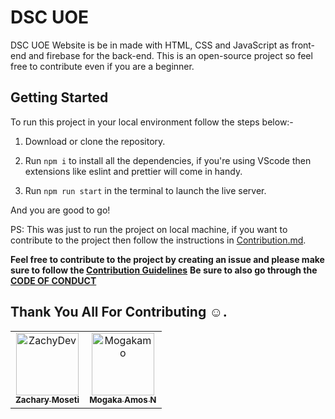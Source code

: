 # DSC UOE

DSC UOE Website is be in  made with HTML, CSS and JavaScript as front-end and firebase for the back-end. This is an open-source project so feel free to contribute even if you are a beginner.

## Getting Started

To run this project in your local environment follow the steps below:-

1. Download or clone the repository.

2. Run `npm i` to install all the dependencies, if you're using VScode then extensions like eslint and prettier will come in handy.

3. Run `npm run start` in the terminal to launch the live server.

And you are good to go!

PS: This was just to run the project on local machine, if you want to contribute to the project then follow the instructions in [Contribution.md](Contribution.md).

**Feel free to contribute to the project by creating an issue and please make sure to follow the [Contribution Guidelines](Contribution.md)**
**Be sure to also go through the [CODE OF CONDUCT](CODE_OF_CONDUCT.md)**


## Thank You All For Contributing :relaxed:.

<!-- readme: contributors -start --> 
<table>
<tr>
    <td align="center">
        <a href="https://github.com/ZachyDev">
            <img src="https://avatars3.githubusercontent.com/u/44673237?v=4" width="100;" alt="ZachyDev"/>
            <br />
            <sub><b>Zachary Moseti</b></sub>
        </a>
    </td>
    <td align="center">
        <a href="https://github.com/Mogakamo">
            <img src="https://avatars1.githubusercontent.com/u/61131314?v=4" width="100;" alt="Mogakamo"/>
            <br />
            <sub><b>Mogaka Amos N</b></sub>
        </a>
    </td></tr>
</table>
<!-- readme: contributors -end -->
